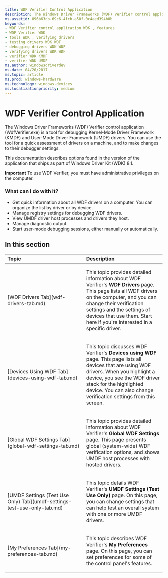 ```yaml
---
title: WDF Verifier Control Application
description: The Windows Driver Frameworks (WDF) Verifier control application (WdfVerifier.exe) is a tool for debugging KMDF and UMDF drivers.
ms.assetid: 896b63db-69c6-4fcb-a50f-0c4aed394b0b
keywords:
- WDF Verifier control application WDK , features
- WDF Verifier WDK
- tools WDK , verifying drivers
- testing drivers WDK WDF
- debugging drivers WDK WDF
- verifying drivers WDK WDF
- verifier WDK KMDF
- verifier WDK UMDF
ms.author: windowsdriverdev
ms.date: 04/20/2017
ms.topic: article
ms.prod: windows-hardware
ms.technology: windows-devices
ms.localizationpriority: medium
---
```


# WDF Verifier Control Application


The Windows Driver Frameworks (WDF) Verifier control application (WdfVerifier.exe) is a tool for debugging Kernel-Mode Driver Framework (KMDF) and User-Mode Driver Framework (UMDF) drivers. You can use the tool for a quick assessment of drivers on a machine, and to make changes to their debugger settings.

This documentation describes options found in the version of the application that ships as part of Windows Driver Kit (WDK) 8.1.

**Important**  To use WDF Verifier, you must have administrative privileges on the computer.

 

### <span id="wdf_verifier_features"></span><span id="WDF_VERIFIER_FEATURES"></span>What can I do with it?

-   Get quick information about all WDF drivers on a computer. You can organize the list by driver or by device.
-   Manage registry settings for debugging WDF drivers.
-   View UMDF driver host processes and drivers they host.
-   Manage diagnostic output.
-   Start user-mode debugging sessions, either manually or automatically.

## <span id="in_this_section"></span>In this section


<table>
<colgroup>
<col width="50%" />
<col width="50%" />
</colgroup>
<thead>
<tr class="header">
<th align="left">Topic</th>
<th align="left">Description</th>
</tr>
</thead>
<tbody>
<tr class="odd">
<td align="left"><p>[WDF Drivers Tab](wdf-drivers-tab.md)</p></td>
<td align="left"><p>This topic provides detailed information about WDF Verifier's <strong>WDF Drivers</strong> page. This page lists all WDF drivers on the computer, and you can change their verification settings and the settings of devices that use them. Start here if you're interested in a specific driver.</p></td>
</tr>
<tr class="even">
<td align="left"><p>[Devices Using WDF Tab](devices-using-wdf-tab.md)</p></td>
<td align="left"><p>This topic discusses WDF Verifier's <strong>Devices using WDF</strong> page. This page lists all devices that are using WDF drivers. When you highlight a device, you see the WDF driver stack for the highlighted device. You can also change verification settings from this screen.</p></td>
</tr>
<tr class="odd">
<td align="left"><p>[Global WDF Settings Tab](global-wdf-settings-tab.md)</p></td>
<td align="left"><p>This topic provides detailed information about WDF Verifier's <strong>Global WDF Settings</strong> page. This page presents global (system-wide) WDF verification options, and shows UMDF host processes with hosted drivers.</p></td>
</tr>
<tr class="even">
<td align="left"><p>[UMDF Settings (Test Use Only) Tab](umdf-settings-test-use-only-tab.md)</p></td>
<td align="left"><p>This topic details WDF Verifier's <strong>UMDF Settings (Test Use Only)</strong> page. On this page, you can change settings that can help test an overall system with one or more UMDF drivers.</p></td>
</tr>
<tr class="odd">
<td align="left"><p>[My Preferences Tab](my-preferences-tab.md)</p></td>
<td align="left"><p>This topic describes WDF Verifier's <strong>My Preferences</strong> page. On this page, you can set preferences for some of the control panel's features.</p></td>
</tr>
</tbody>
</table>

 

 

 





